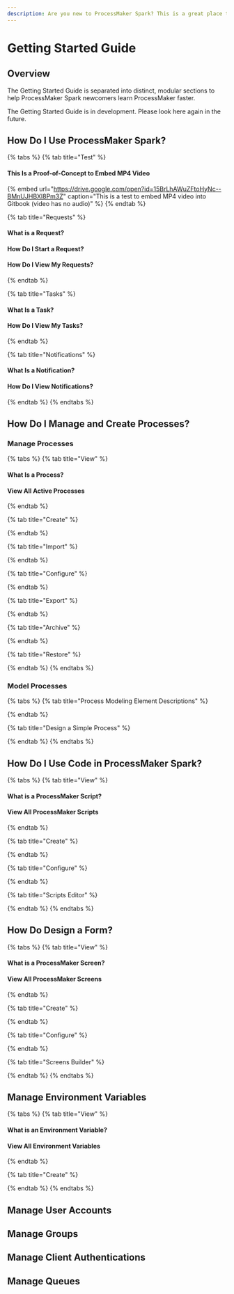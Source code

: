 ```yaml
---
description: Are you new to ProcessMaker Spark? This is a great place to start.
---
```


# Getting Started Guide

## Overview

The Getting Started Guide is separated into distinct, modular sections to help ProcessMaker Spark newcomers learn ProcessMaker faster.

The Getting Started Guide is in development. Please look here again in the future.

## How Do I Use ProcessMaker Spark?

{% tabs %}
{% tab title="Test" %}
#### This Is a Proof-of-Concept to Embed MP4 Video

{% embed url="https://drive.google.com/open?id=15BrLhAWuZFtoHyNc--BMnUJHBXl8Pm3Z" caption="This is a test to embed MP4 video into Gitbook \(video has no audio\)" %}
{% endtab %}

{% tab title="Requests" %}
#### What is a Request?



#### How Do I Start a Request?



#### How Do I View My Requests?
{% endtab %}

{% tab title="Tasks" %}
#### What Is a Task?



#### How Do I View My Tasks?
{% endtab %}

{% tab title="Notifications" %}
#### What Is a Notification?



#### How Do I View Notifications?
{% endtab %}
{% endtabs %}

## How Do I Manage and Create Processes?

### Manage Processes

{% tabs %}
{% tab title="View" %}
#### What Is a Process?



#### View All Active Processes
{% endtab %}

{% tab title="Create" %}

{% endtab %}

{% tab title="Import" %}

{% endtab %}

{% tab title="Configure" %}

{% endtab %}

{% tab title="Export" %}

{% endtab %}

{% tab title="Archive" %}

{% endtab %}

{% tab title="Restore" %}

{% endtab %}
{% endtabs %}

### Model Processes

{% tabs %}
{% tab title="Process Modeling Element Descriptions" %}

{% endtab %}

{% tab title="Design a Simple Process" %}

{% endtab %}
{% endtabs %}

## How Do I Use Code in ProcessMaker Spark?

{% tabs %}
{% tab title="View" %}
#### What is a ProcessMaker Script?



#### View All ProcessMaker Scripts
{% endtab %}

{% tab title="Create" %}

{% endtab %}

{% tab title="Configure" %}

{% endtab %}

{% tab title="Scripts Editor" %}

{% endtab %}
{% endtabs %}

## How Do Design a Form?

{% tabs %}
{% tab title="View" %}
#### What is a ProcessMaker Screen?



#### View All ProcessMaker Screens
{% endtab %}

{% tab title="Create" %}

{% endtab %}

{% tab title="Configure" %}

{% endtab %}

{% tab title="Screens Builder" %}

{% endtab %}
{% endtabs %}

## Manage Environment Variables

{% tabs %}
{% tab title="View" %}
#### What is an Environment Variable?



#### View All Environment Variables
{% endtab %}

{% tab title="Create" %}

{% endtab %}
{% endtabs %}

## Manage User Accounts



## Manage Groups



## Manage Client Authentications



## Manage Queues



